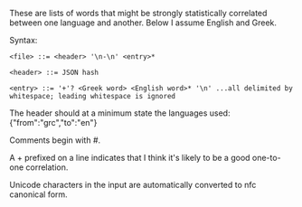 These are lists of words that might be strongly statistically correlated
between one language and another. Below I assume English and Greek.

Syntax:

    <file> ::= <header> '\n-\n' <entry>*

    <header> ::= JSON hash

    <entry> ::= '+'? <Greek word> <English word>* '\n' ...all delimited by whitespace; leading whitespace is ignored

The header should at a minimum state the languages used:
{"from":"grc","to":"en"}

Comments begin with #.

A + prefixed on a line indicates that I think it's likely to be a good one-to-one
correlation.

Unicode characters in the input are automatically converted to nfc canonical form.
